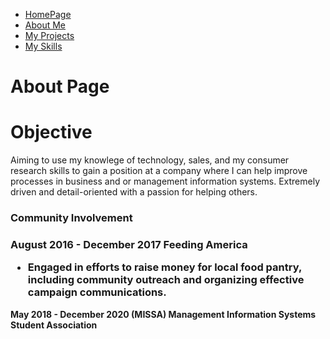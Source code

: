 <ul class="nav justify-content-center">
  <li class="nav-item">
    <a class="nav-link active" href="index">HomePage</a>
  </li>
  <li class="nav-item">
    <a class="nav-link" href="About">About Me</a>
  </li>
  <li class="nav-item">
    <a class="nav-link" href="Project">My Projects</a>
  </li>
  <li class="nav-item">
    <a class="nav-link" href="Skills">My Skills</a>
  </li>
</ul>
<h1>About Page</h1>
 <div class="Objective">
  <H1>Objective</H1>
  <p>Aiming to use my knowlege of technology, sales, and my consumer research skills to gain a position at a company where I can help improve processes in business and or management information systems. Extremely driven and detail-oriented with a passion for helping others.</p>
 </div>


<div class="CommunityInvolvement">
   <h3> Community Involvement<h3/>
   August 2016 - December 2017 Feeding America
          <ul>
           <li>Engaged in efforts to raise money for local food pantry, including community outreach and organizing effective campaign communications.</li>
          </ul>
            </div>
            <div>
               <b>May 2018 - December 2020 (MISSA) Management Information Systems Student Association</b>
            </div>
